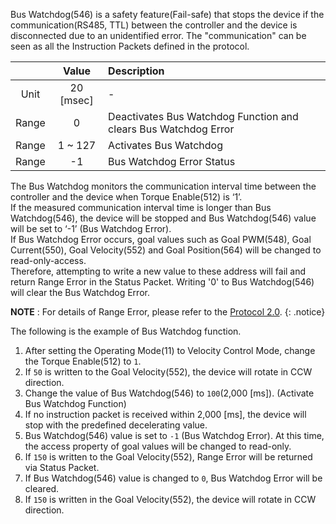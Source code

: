 Bus Watchdog(546) is a safety feature(Fail-safe) that stops the device if the communication(RS485, TTL) between the controller and the device is disconnected due to an unidentified error. The "communication" can be seen as all the Instruction Packets defined in the protocol.

|       |   Value   | Description                                                     |
|:-----:|:---------:|:----------------------------------------------------------------|
| Unit  | 20 [msec] | -                                                               |
| Range |     0     | Deactivates Bus Watchdog Function and clears Bus Watchdog Error |
| Range |  1 ~ 127  | Activates Bus Watchdog                                          |
| Range |    -1     | Bus Watchdog Error Status                                       |

The Bus Watchdog monitors the communication interval time between the controller and the device when Torque Enable(512) is ‘1’.  
If the measured communication interval time is longer than Bus Watchdog(546), the device will be stopped and Bus Watchdog(546) value will be set to ‘-1’ (Bus Watchdog Error).  
If Bus Watchdog Error occurs, goal values such as Goal PWM(548), Goal Current(550), Goal Velocity(552) and Goal Position(564) will be changed to read-only-access.  
Therefore, attempting to write a new value to these address will fail and return Range Error in the Status Packet.
Writing '0' to Bus Watchdog(546) will clear the Bus Watchdog Error.

**NOTE** : For details of Range Error, please refer to the [Protocol 2.0].
{: .notice}

[Protocol 2.0]: /docs/en/dxl/protocol2/

The following is the example of Bus Watchdog function.

1. After setting the Operating Mode(11) to Velocity Control Mode, change the Torque Enable(512) to `1`.
2. If `50` is written to the Goal Velocity(552), the device will rotate in CCW direction.
3. Change the value of Bus Watchdog(546) to `100`(2,000 [ms]). (Activate Bus Watchdog Function)
4. If no instruction packet is received within 2,000 [ms], the device will stop with the predefined decelerating value.
5. Bus Watchdog(546) value is set to `-1` (Bus Watchdog Error). At this time, the access property of goal values will be changed to read-only.
6. If `150` is written to the Goal Velocity(552), Range Error will be returned via Status Packet.
7. If Bus Watchdog(546) value is changed to `0`, Bus Watchdog Error will be cleared.
8. If `150` is written in the Goal Velocity(552), the device will rotate in CCW direction.
